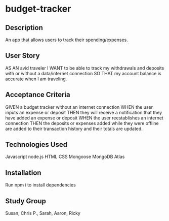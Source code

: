 # budget-tracker

## Description
An app that allows users to track their spending/expenses.

## User Story
AS AN avid traveler
I WANT to be able to track my withdrawals and deposits with or without a data/internet connection
SO THAT my account balance is accurate when I am traveling. 


## Acceptance Criteria 
GIVEN a budget tracker without an internet connection
WHEN the user inputs an expense or deposit
THEN they will receive a notification that they have added an expense or deposit
WHEN the user reestablishes an internet connection
THEN the deposits or expenses added while they were offline are added to their transaction history and their totals are updated.

## Technologies Used
Javascript
node.js
HTML
CSS
Mongoose
MongoDB Atlas

## Installation
Run npm i to install dependencies

## Study Group
Susan, Chris P., Sarah, Aaron, Ricky
